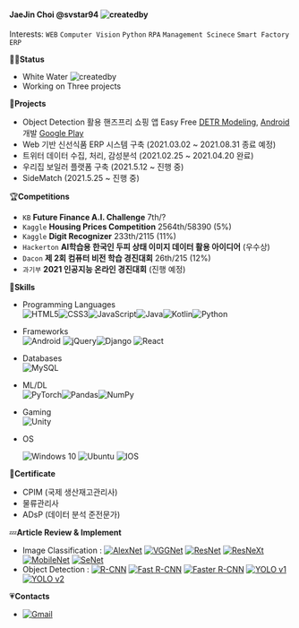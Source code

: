 #### JaeJin Choi @svstar94 ![createdby](https://img.shields.io/badge/Created%20by-sosin-blueviolet?style=plastic&logo=visual-studio-code&logoColor=skyblue)

Interests: `WEB` `Computer Vision` `Python` `RPA` `Management Scinece` `Smart Factory` `ERP`



👨‍💼**Status**

- White Water ![createdby](https://img.shields.io/badge/白水-black?style=plastic)
- Working on Three projects



🚀**Projects**

- Object Detection 활용 핸즈프리 쇼핑 앱 Easy Free [DETR Modeling](https://github.com/EasyFree-Project/EasyFree-Backend), [Android](https://github.com/EasyFree-Project/EasyFree-Android) 개발 [Google Play](https://play.google.com/store/apps/details?id=com.sosin.easyfree) 
- Web 기반 신선식품 ERP 시스템 구축 (2021.03.02 ~ 2021.08.31 종료 예정)
- 트위터 데이터 수집, 처리, 감성분석 (2021.02.25 ~ 2021.04.20 완료)
- 우리집 보일러 플랫폼 구축 (2021.5.12 ~ 진행 중)
- SideMatch (2021.5.25 ~ 진행 중)



🏆**Competitions**

- `KB` **Future Finance A.I. Challenge** 7th/?
- `Kaggle` **Housing Prices Competition** 2564th/58390 (5%)
- `Kaggle` **Digit Recognizer** 233th/2115 (11%)
- `Hackerton` **AI학습용 한국인 두피 상태 이미지 데이터 활용 아이디어** (우수상)
- `Dacon` **제 2회 컴퓨터 비전 학습 경진대회** 26th/215 (12%)
- `과기부` **2021 인공지능 온라인 경진대회** (진행 예정)



🤹**Skills**

- Programming Languages  
  <img alt="HTML5" src="https://img.shields.io/badge/html5%20-%23E34F26.svg?&style=for-the-badge&logo=html5&logoColor=white"/><img alt="CSS3" src="https://img.shields.io/badge/css3%20-%231572B6.svg?&style=for-the-badge&logo=css3&logoColor=white"/><img alt="JavaScript" src="https://img.shields.io/badge/javascript-%23323330.svg?&style=for-the-badge&logo=javascript&logoColor=%23F7DF1E"/><img alt="Java" src="https://img.shields.io/badge/java-%23ED8B00.svg?&style=for-the-badge&logo=java&logoColor=white"/><img alt="Kotlin" src="https://img.shields.io/badge/kotlin-%230095D5.svg?&style=for-the-badge&logo=kotlin&logoColor=white"/><img alt="Python" src="https://img.shields.io/badge/python%20-%2314354C.svg?&style=for-the-badge&logo=python&logoColor=white"/>  

- Frameworks  
  <img alt="Android" src="https://img.shields.io/badge/Android-3DDC84?style=for-the-badge&logo=android&logoColor=white" /> <img alt="jQuery" src="https://img.shields.io/badge/jquery%20-%230769AD.svg?&style=for-the-badge&logo=jquery&logoColor=white"/><img alt="Django" src="https://img.shields.io/badge/django%20-%23092E20.svg?&style=for-the-badge&logo=django&logoColor=white"/> <img alt="React" src="https://img.shields.io/badge/react-%2320232a.svg?style=for-the-badge&logo=react&logoColor=%2361DAFB"/>

- Databases  
  <img alt="MySQL" src="https://img.shields.io/badge/mysql-%2300f.svg?&style=for-the-badge&logo=mysql&logoColor=white"/>

- ML/DL  
  <img alt="PyTorch" src="https://img.shields.io/badge/PyTorch%20-%23EE4C2C.svg?&style=for-the-badge&logo=PyTorch&logoColor=white" /><img alt="Pandas" src="https://img.shields.io/badge/pandas%20-%23150458.svg?&style=for-the-badge&logo=pandas&logoColor=white" /><img alt="NumPy" src="https://img.shields.io/badge/numpy%20-%23013243.svg?&style=for-the-badge&logo=numpy&logoColor=white" />

- Gaming  
  <img alt="Unity" src="https://img.shields.io/badge/unity%20-%23000000.svg?&style=for-the-badge&logo=unity&logoColor=white"/>

- OS  

  <img alt="Windows 10" src="https://img.shields.io/badge/Windows-0078D6?style=for-the-badge&logo=windows&logoColor=white" /> <img alt="Ubuntu" src="https://img.shields.io/badge/Ubuntu-E95420?style=for-the-badge&logo=ubuntu&logoColor=white" /> <img alt="IOS" src="https://img.shields.io/badge/iOS-000000?style=for-the-badge&logo=ios&logoColor=white">



**💬Certificate**

- CPIM (국제 생산재고관리사)
- 물류관리사
- ADsP (데이터 분석 준전문가)



💤**Article Review & Implement**

- Image Classification : [<img alt="AlexNet" src="https://img.shields.io/badge/AlexNet-blue?style=plastic&logoColor=white"/>](https://wolfy.tistory.com/241) [<img alt="VGGNet" src="https://img.shields.io/badge/VGGNet-darkgray?style=plastic&logoColor=white"/>](https://wolfy.tistory.com/240) [<img alt="ResNet" src="https://img.shields.io/badge/ResNet-red?style=plastic&logoColor=white"/>](https://wolfy.tistory.com/243) [<img alt="ResNeXt" src="https://img.shields.io/badge/ResNeXt-violet?style=plastic&logoColor=white"/>](https://wolfy.tistory.com/244) [<img alt="MobileNet" src="https://img.shields.io/badge/MobileNet-skygreen?style=plastic&logoColor=white"/>](https://wolfy.tistory.com/245) [<img alt="SeNet" src="https://img.shields.io/badge/SeNet-blueviolet?style=plastic&logoColor=white"/>](https://wolfy.tistory.com/246) 
- Object Detection : [<img alt="R-CNN" src="https://img.shields.io/badge/RCNN-a593e0?style=plastic&logoColor=white"/>](https://wolfy.tistory.com/250) [<img alt="Fast R-CNN" src="https://img.shields.io/badge/Fast RCNN-519d9e?style=plastic&logoColor=white"/>](https://wolfy.tistory.com/256) [<img alt="Faster R-CNN" src="https://img.shields.io/badge/Faster RCNN-c16200?style=plastic&logoColor=white"/>](https://wolfy.tistory.com/258) [<img alt="YOLO v1" src="https://img.shields.io/badge/YOLO V1-ed9282?style=plastic&logoColor=white"/>](https://wolfy.tistory.com/259) [<img alt="YOLO v2" src="https://img.shields.io/badge/YOLO v2-ff7473?style=plastic&logoColor=white"/>](https://wolfy.tistory.com/261)



💗**Contacts**

- [<img alt="Gmail" src="https://img.shields.io/badge/Gmail-D14836?style=plastic&logo=gmail&logoColor=white" />](mailto:svstar94@gmail.com)



<!-- 이모지 ✨🔭🌱👯🤔💬📫😄⚡ -->

<!-- Github Badge https://shields.io/ -->

<!-- 뱃지 참고 https://github.com/Ileriayo/markdown-badges -->
